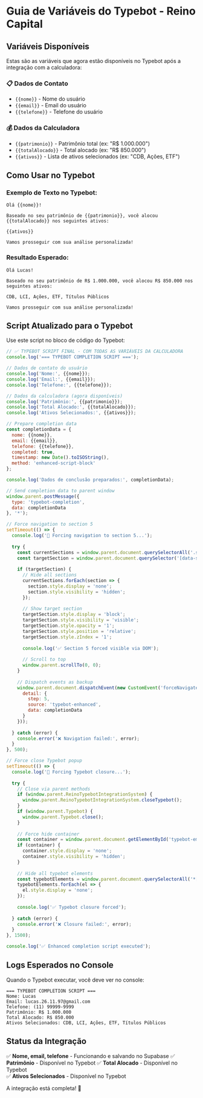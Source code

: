 # Guia de Variáveis do Typebot - Reino Capital

## Variáveis Disponíveis

Estas são as variáveis que agora estão disponíveis no Typebot após a integração com a calculadora:

### 📋 **Dados de Contato**
- `{{nome}}` - Nome do usuário
- `{{email}}` - Email do usuário  
- `{{telefone}}` - Telefone do usuário

### 💰 **Dados da Calculadora**
- `{{patrimonio}}` - Patrimônio total (ex: "R$ 1.000.000")
- `{{totalAlocado}}` - Total alocado (ex: "R$ 850.000")
- `{{ativos}}` - Lista de ativos selecionados (ex: "CDB, Ações, ETF")

## Como Usar no Typebot

### Exemplo de Texto no Typebot:
```
Olá {{nome}}! 

Baseado no seu patrimônio de {{patrimonio}}, você alocou {{totalAlocado}} nos seguintes ativos:

{{ativos}}

Vamos prosseguir com sua análise personalizada!
```

### Resultado Esperado:
```
Olá Lucas! 

Baseado no seu patrimônio de R$ 1.000.000, você alocou R$ 850.000 nos seguintes ativos:

CDB, LCI, Ações, ETF, Títulos Públicos

Vamos prosseguir com sua análise personalizada!
```

## Script Atualizado para o Typebot

Use este script no bloco de código do Typebot:

```javascript
// ✅ TYPEBOT SCRIPT FINAL - COM TODAS AS VARIÁVEIS DA CALCULADORA
console.log('=== TYPEBOT COMPLETION SCRIPT ===');

// Dados de contato do usuário
console.log('Nome:', {{nome}});
console.log('Email:', {{email}});
console.log('Telefone:', {{telefone}});

// Dados da calculadora (agora disponíveis)
console.log('Patrimônio:', {{patrimonio}});
console.log('Total Alocado:', {{totalAlocado}});
console.log('Ativos Selecionados:', {{ativos}});

// Prepare completion data
const completionData = {
  nome: {{nome}},
  email: {{email}},
  telefone: {{telefone}},
  completed: true,
  timestamp: new Date().toISOString(),
  method: 'enhanced-script-block'
};

console.log('Dados de conclusão preparados:', completionData);

// Send completion data to parent window
window.parent.postMessage({
  type: 'typebot-completion',
  data: completionData
}, '*');

// Force navigation to section 5
setTimeout(() => {
  console.log('🔄 Forcing navigation to section 5...');
  
  try {
    const currentSections = window.parent.document.querySelectorAll('.step-section');
    const targetSection = window.parent.document.querySelector('[data-step="5"]');
    
    if (targetSection) {
      // Hide all sections
      currentSections.forEach(section => {
        section.style.display = 'none';
        section.style.visibility = 'hidden';
      });
      
      // Show target section
      targetSection.style.display = 'block';
      targetSection.style.visibility = 'visible';
      targetSection.style.opacity = '1';
      targetSection.style.position = 'relative';
      targetSection.style.zIndex = '1';
      
      console.log('✅ Section 5 forced visible via DOM');
      
      // Scroll to top
      window.parent.scrollTo(0, 0);
    }
    
    // Dispatch events as backup
    window.parent.document.dispatchEvent(new CustomEvent('forceNavigateToResults', {
      detail: {
        step: 5,
        source: 'typebot-enhanced',
        data: completionData
      }
    }));
    
  } catch (error) {
    console.error('❌ Navigation failed:', error);
  }
}, 500);

// Force close Typebot popup
setTimeout(() => {
  console.log('🔐 Forcing Typebot closure...');
  
  try {
    // Close via parent methods
    if (window.parent.ReinoTypebotIntegrationSystem) {
      window.parent.ReinoTypebotIntegrationSystem.closeTypebot();
    }
    if (window.parent.Typebot) {
      window.parent.Typebot.close();
    }
    
    // Force hide container
    const container = window.parent.document.getElementById('typebot-embed-container');
    if (container) {
      container.style.display = 'none';
      container.style.visibility = 'hidden';
    }
    
    // Hide all typebot elements
    const typebotElements = window.parent.document.querySelectorAll('*[id*="typebot"], *[class*="typebot"], iframe[src*="typebot"]');
    typebotElements.forEach(el => {
      el.style.display = 'none';
    });
    
    console.log('✅ Typebot closure forced');
    
  } catch (error) {
    console.error('❌ Closure failed:', error);
  }
}, 1500);

console.log('✅ Enhanced completion script executed');
```

## Logs Esperados no Console

Quando o Typebot executar, você deve ver no console:

```
=== TYPEBOT COMPLETION SCRIPT ===
Nome: Lucas
Email: lucas.26.11.97@gmail.com
Telefone: (11) 99999-9999
Patrimônio: R$ 1.000.000
Total Alocado: R$ 850.000
Ativos Selecionados: CDB, LCI, Ações, ETF, Títulos Públicos
```

## Status da Integração

✅ **Nome, email, telefone** - Funcionando e salvando no Supabase
✅ **Patrimônio** - Disponível no Typebot
✅ **Total Alocado** - Disponível no Typebot  
✅ **Ativos Selecionados** - Disponível no Typebot

A integração está completa! 🎉
